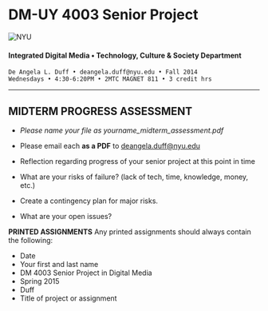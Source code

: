 # DM-UY 4003 Senior Project

![NYU](http://ws2.polishedsolid.com/de/nyu_soe_logo.png)
#### Integrated Digital Media • Technology, Culture & Society Department 

    De Angela L. Duff • deangela.duff@nyu.edu • Fall 2014 
    Wednesdays • 4:30-6:20PM • 2MTC MAGNET 811 • 3 credit hrs

---

## MIDTERM PROGRESS ASSESSMENT

* *Please name your file as yourname_midterm_assessment.pdf*
* Please email each **as a PDF** to deangela.duff@nyu.edu

* Reflection regarding progress of your senior project at this point in time
* What are your risks of failure? (lack of tech, time, knowledge, money, etc.)
* Create a contingency plan for major risks.
* What are your open issues?


**PRINTED ASSIGNMENTS**
Any printed assignments should always contain the following: 

* Date
* Your first and last name
* DM 4003 Senior Project in Digital Media
* Spring 2015
* Duff
* Title of project or assignment




